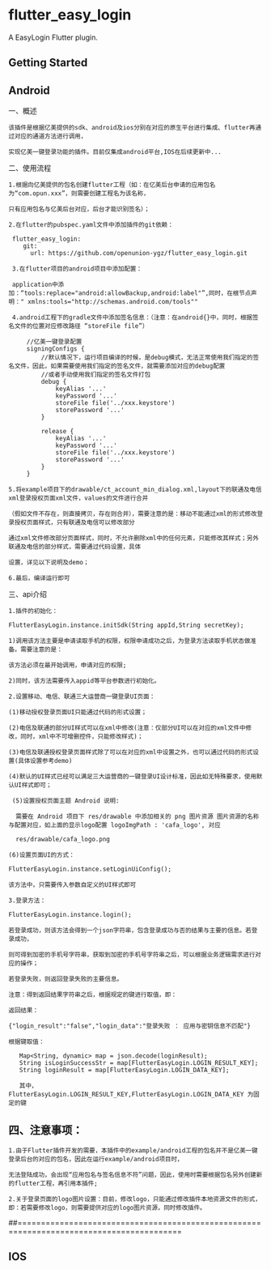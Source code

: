 # flutter_easy_login

A EasyLogin Flutter plugin.

## Getting Started

## Android

一、概述

    该插件是根据亿美提供的sdk、android及ios分别在对应的原生平台进行集成、flutter再通过对应的通道方法进行调用，

    实现亿美一键登录功能的插件。目前仅集成android平台,IOS在后续更新中...

二、使用流程

    1.根据向亿美提供的包名创建flutter工程（如：在亿美后台申请的应用包名为“com.opun.xxx”，则需要创建工程名为该名称，

    只有应用包名与亿美后台对应，后台才能识别签名）；

    2.在flutter的pubspec.yaml文件中添加插件的git依赖：

     flutter_easy_login:
        git:
          url: https://github.com/openunion-ygz/flutter_easy_login.git

     3.在flutter项目的android项目中添加配置：

     application中添加：“tools:replace="android:allowBackup,android:label"”,同时，在根节点声明：" xmlns:tools="http://schemas.android.com/tools""

     4.android工程下的gradle文件中添加签名信息：（注意：在android{}中，同时，根据签名文件的位置对应修改路径 “storeFile file”）

         //亿美一键登录配置
         signingConfigs {
             //默认情况下，运行项目编译的时候，是debug模式，无法正常使用我们指定的签名文件，因此，如果需要使用我们指定的签名文件，就需要添加对应的debug配置
             //或者手动使用我们指定的签名文件打包
             debug {
                 keyAlias '...'
                 keyPassword '...'
                 storeFile file('../xxx.keystore')
                 storePassword '...'
             }

             release {
                 keyAlias '...'
                 keyPassword '...'
                 storeFile file('../xxx.keystore')
                 storePassword '...'
             }
         }

    5.将example项目下的drawable/ct_account_min_dialog.xml,layout下的联通及电信xml登录授权页面xml文件，values的文件进行合并

    （假如文件不存在，则直接拷贝，存在则合并），需要注意的是：移动不能通过xml的形式修改登录授权页面样式，只有联通及电信可以修改部分

    通过xml文件修改部分页面样式，同时，不允许删除xml中的任何元素，只能修改其样式；另外联通及电信的部分样式，需要通过代码设置，具体

    设置，详见以下说明及demo；

    6.最后，编译运行即可

三、api介绍

    1.插件的初始化：

    FlutterEasyLogin.instance.initSdk(String appId,String secretKey);

    1)调用该方法主要是申请读取手机的权限，权限申请成功之后，为登录方法读取手机状态做准备。需要注意的是：

    该方法必须在最开始调用，申请对应的权限;

    2)同时，该方法需要传入appid等平台参数进行初始化。

    2.设置移动、电信、联通三大运营商一键登录UI页面：

    (1)移动授权登录页面UI只能通过代码的形式设置；

    (2)电信及联通的部分UI样式可以在xml中修改(注意：仅部分UI可以在对应的xml文件中修改，同时，xml中不可增删控件，只能修改样式)；

    (3)电信及联通授权登录页面样式除了可以在对应的xml中设置之外，也可以通过代码的形式设置(具体设置参考demo)

    (4)默认的UI样式已经可以满足三大运营商的一键登录UI设计标准，因此如无特殊要求，使用默认UI样式即可；

     (5)设置授权页面主题 Android 说明:

      需要在 Android 项目下 res/drawable 中添加相关的 png 图片资源 图片资源的名称与配置对应，如上面的显示logo配置 logoImgPath : 'cafa_logo', 对应

      res/drawable/cafa_logo.png

    (6)设置页面UI的方式：

    FlutterEasyLogin.instance.setLoginUiConfig();

    该方法中，只需要传入参数自定义的UI样式即可

    3.登录方法：

    FlutterEasyLogin.instance.login();

    若登录成功，则该方法会得到一个json字符串，包含登录成功与否的结果与主要的信息。若登录成功，

    则可得到加密的手机号字符串，获取到加密的手机号字符串之后，可以根据业务逻辑需求进行对应的操作；

    若登录失败，则返回登录失败的主要信息。

    注意：得到返回结果字符串之后，根据规定的键进行取值，即：

    返回结果：

    {"login_result":"false","login_data":"登录失败 ： 应用与密钥信息不匹配"}

    根据键取值：

       Map<String, dynamic> map = json.decode(loginResult);
       String isLoginSuccessStr = map[FlutterEasyLogin.LOGIN_RESULT_KEY];
       String loginResult = map[FlutterEasyLogin.LOGIN_DATA_KEY];

       其中，FlutterEasyLogin.LOGIN_RESULT_KEY,FlutterEasyLogin.LOGIN_DATA_KEY 为固定的键

## 四、注意事项：

    1.由于Flutter插件开发的需要，本插件中的example/android工程的包名并不是亿美一键登录后台的对应的包名，因此在运行example/android项目时，

    无法登陆成功，会出现“应用包名与签名信息不符”问题，因此，使用时需要根据包名另外创建新的flutter工程，再引用本插件;

    2.关于登录页面的logo图片设置：目前，修改logo，只能通过修改插件本地资源文件的形式，即：若需要修改logo，则需要提供对应的logo图片资源，同时修改插件。

##=========================================================================================

## IOS
